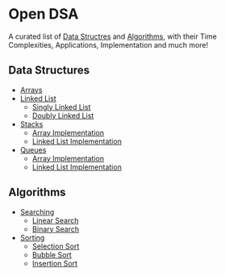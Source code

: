 # Open DSA
A curated list of [Data Structres](Data%20Structures) and [Algorithms](Algorithms), with their Time Complexities, Applications, Implementation and much more!

## Data Structures
- [Arrays](Data%20Structures/Arrays)
- [Linked List](Data%20Structures/Linked%20List)
    - [Singly Linked List](Data%20Structures/Linked%20List/SinglyLinkedList.cpp)
    - [Doubly Linked List](Data%20Structures/Linked%20List/DoublyLinkedList.cpp)
- [Stacks](Data%20Structures/Stacks)
    - [Array Implementation](Data%20Structures/Stacks/Stacks_ArrayImplementation.cpp)
    - [Linked List Implementation](Data%20Structures/Stacks/Stacks_LLImplementation.cpp)
- [Queues](Data%20Structures/Queues)
    - [Array Implementation](Data%20Structures/Queues/Queue_Array-Imp.cpp)
    - [Linked List Implementation](Data%20Structures/Queues/Queue_LL-Imp.cpp)


## Algorithms
- [Searching](Algorithms/Searching)
    - [Linear Search](Algorithms/Searching/LinearSearch.cpp)
    - [Binary Search]()
- [Sorting](Algorithms/Sorting)
    - [Selection Sort](Algorithms/Sorting/SelectionSort.cpp)
    - [Bubble Sort](Algorithms/Sorting/BubbleSort.cpp)
    - [Insertion Sort](Algorithms/Sorting/InsertionSort.cpp)